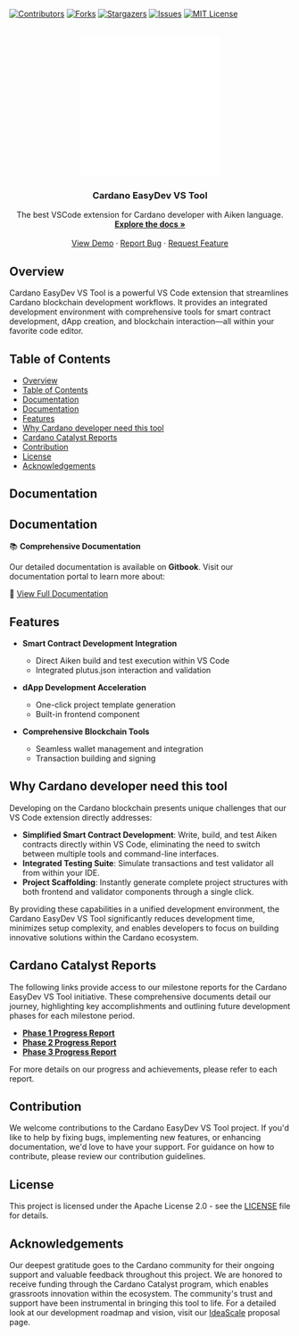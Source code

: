 <!-- Improved compatibility of back to top link: See: https://github.com/othneildrew/Best-README-Template/pull/73 -->
<a name="readme-top"></a>
<!--
*** Thanks for checking out the Best-README-Template. If you have a suggestion
*** that would make this better, please fork the repo and create a pull request
*** or simply open an issue with the tag "enhancement".
*** Don't forget to give the project a star!
*** Thanks again! Now go create something AMAZING! :D
-->



<!-- PROJECT SHIELDS -->
<!--
*** I'm using markdown "reference style" links for readability.
*** Reference links are enclosed in brackets [ ] instead of parentheses ( ).
*** See the bottom of this document for the declaration of the reference variables
*** for contributors-url, forks-url, etc. This is an optional, concise syntax you may use.
*** https://www.markdownguide.org/basic-syntax/#reference-style-links
-->
[![Contributors][contributors-shield]][contributors-url]
[![Forks][forks-shield]][forks-url]
[![Stargazers][stars-shield]][stars-url]
[![Issues][issues-shield]][issues-url]
[![MIT License][license-shield]][license-url]
<!-- PROJECT LOGO -->
<br />
<div align="center">
  <a href="https://github.com/Innovate-Lab/cardano-easydev-vstool">
    <img src="images/logo.png" alt="Logo" width="250" height="250">
  </a>

<h3 align="center">Cardano EasyDev VS Tool</h3>

  <p align="center">
    The best VSCode extension for Cardano developer with Aiken language.
    <br />
    <a href="https://protofire-docs.gitbook.io/developer-studio"><strong>Explore the docs »</strong></a>
    <br />
    <br />
    <a href="https://youtu.be/C9Ge6xyf6-o">View Demo</a>
    ·
    <a href="https://github.com/Innovate-Lab/cardano-easydev-vstool/issues">Report Bug</a>
    ·
    <a href="https://github.com/Innovate-Lab/cardano-easydev-vstool/issues">Request Feature</a>
  </p>
</div>

## Overview

Cardano EasyDev VS Tool is a powerful VS Code extension that streamlines Cardano blockchain development workflows. It provides an integrated development environment with comprehensive tools for smart contract development, dApp creation, and blockchain interaction—all within your favorite code editor.

## Table of Contents

- [Overview](#overview)
- [Table of Contents](#table-of-contents)
- [Documentation](#documentation)
- [Documentation](#documentation-1)
- [Features](#features)
- [Why Cardano developer need this tool](#why-cardano-developer-need-this-tool)
- [Cardano Catalyst Reports](#cardano-catalyst-reports)
- [Contribution](#contribution)
- [License](#license)
- [Acknowledgements](#acknowledgements)

## Documentation

## Documentation

📚 **Comprehensive Documentation**

Our detailed documentation is available on **Gitbook**. Visit our documentation portal to learn more about:


📎 [View Full Documentation](https://innolab.gitbook.io/cardano-easydev-vs-tool/)

## Features

- **Smart Contract Development Integration**
  - Direct Aiken build and test execution within VS Code
  - Integrated plutus.json interaction and validation
  
- **dApp Development Acceleration**
  - One-click project template generation
  - Built-in frontend component
  
- **Comprehensive Blockchain Tools**
  - Seamless wallet management and integration
  - Transaction building and signing

## Why Cardano developer need this tool

Developing on the Cardano blockchain presents unique challenges that our VS Code extension directly addresses:

- **Simplified Smart Contract Development**: Write, build, and test Aiken contracts directly within VS Code, eliminating the need to switch between multiple tools and command-line interfaces.
- **Integrated Testing Suite**: Simulate transactions and test validator all from within your IDE.
- **Project Scaffolding**: Instantly generate complete project structures with both frontend and validator components through a single click.

By providing these capabilities in a unified development environment, the Cardano EasyDev VS Tool significantly reduces development time, minimizes setup complexity, and enables developers to focus on building innovative solutions within the Cardano ecosystem.

## Cardano Catalyst Reports
The following links provide access to our milestone reports for the Cardano EasyDev VS Tool initiative. These comprehensive documents detail our journey, highlighting key accomplishments and outlining future development phases for each milestone period.

- [**Phase 1 Progress Report**]()
- [**Phase 2 Progress Report**]()
- [**Phase 3 Progress Report**]()

For more details on our progress and achievements, please refer to each report.

## Contribution

We welcome contributions to the Cardano EasyDev VS Tool project. If you'd like to help by fixing bugs, implementing new features, or enhancing documentation, we'd love to have your support. For guidance on how to contribute, please review our contribution guidelines.

## License

This project is licensed under the Apache License 2.0 - see the
[LICENSE](LICENSE) file for details.

## Acknowledgements

Our deepest gratitude goes to the Cardano community for their ongoing support
and valuable feedback throughout this project. We are honored to receive funding
through the Cardano Catalyst program, which enables grassroots innovation within
the ecosystem. The community's trust and support have been instrumental in bringing
this tool to life. For a detailed look at our development roadmap and vision,
visit our [IdeaScale]() proposal page.


<!-- MARKDOWN LINKS & IMAGES -->
<!-- https://www.markdownguide.org/basic-syntax/#reference-style-links -->
[contributors-shield]: https://img.shields.io/github/contributors/Innovate-Lab/cardano-easydev-vstool.svg?style=for-the-badge
[contributors-url]: https://github.com/Innovate-Lab/cardano-easydev-vstool/graphs/contributors
[forks-shield]: https://img.shields.io/github/forks/Innovate-Lab/cardano-easydev-vstool.svg?style=for-the-badge
[forks-url]: https://github.com/Innovate-Lab/cardano-easydev-vstool/network/members
[stars-shield]: https://img.shields.io/github/stars/Innovate-Lab/cardano-easydev-vstool.svg?style=for-the-badge
[stars-url]: https://github.com/Innovate-Lab/cardano-easydev-vstool/stargazers
[issues-shield]: https://img.shields.io/github/issues/Innovate-Lab/cardano-easydev-vstool.svg?style=for-the-badge
[issues-url]: https://github.com/Innovate-Lab/cardano-easydev-vstool/issues
[license-shield]: https://img.shields.io/github/license/Innovate-Lab/cardano-easydev-vstool.svg?style=for-the-badge
[license-url]: https://github.com/Innovate-Lab/cardano-easydev-vstool/blob/main/LICENSE
[product-screenshot]: images/screenshot.png
[usage-example]: images/example.png